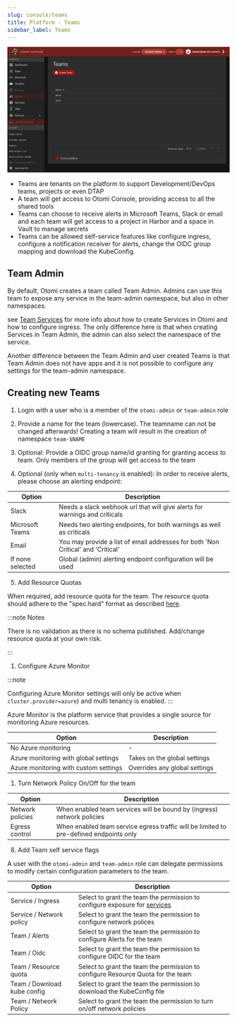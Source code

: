 ```yaml
---
slug: console/teams
title: Platform - Teams
sidebar_label: Teams
---
```


![Console: Teams](img/platform-teams.png)

- Teams are tenants on the platform to support Development/DevOps teams, projects or even DTAP
- A team will get access to Otomi Console, providing access to all the shared tools
- Teams can choose to receive alerts in Microsoft Teams, Slack or email and each team will get access to a project in Harbor and a space in Vault to manage secrets
- Teams can be allowed self-service features like configure ingress, configure a notification receiver for alerts, change the OIDC group mapping and download the KubeConfig.

## Team Admin

By default, Otomi creates a team called Team Admin. Admins can use this team to expose any service in the team-admin namespace, but also in other namespaces.

see [Team Services](docs/console/team-services) for more info about how to create Services in Otomi and how to configure ingress. The only difference here is that when creating Services in Team Admin, the admin can also select the namespace of the service.

Another difference between the Team Admin and user created Teams is that Team Admin does not have apps and it is not possible to configure any settings for the team-admin namespace.


## Creating new Teams

1. Login with a user who is a member of the `otomi-admin` or `team-admin` role
  
2. Provide a name for the team (lowercase). The teamname can not be changed afterwards! Creating a team will result in the creation of namespace `team-$NAME`
   
3. Optional: Provide a OIDC group name/id granting for granting access to team. Only members of the group will get access to the team
  
4. Optional (only when `multi-tenancy` is enabled): In order to receive alerts, please choose an alerting endpoint:


| Option          | Description                                                                      |
| --------------- | -------------------------------------------------------------------------------- |
| Slack           | Needs a slack webhook url that will give alerts for warnings and criticals       |
| Microsoft Teams | Needs two alerting endpoints, for both warnings as well as criticals             |
| Email           | You may provide a list of email addresses for both 'Non Critical' and 'Critical' |
| If none selected            | Global (admin) alerting endpoint configuration will be used                      |

5. Add Resource Quotas

When required, add resource quota for the team. The resource quota should adhere to the "spec.hard" format as described [here](https://kubernetes.io/docs/concepts/policy/resource-quotas/).

:::note Notes

There is no validation as there is no schema published. Add/change resource quota at your own risk.

:::

1. Configure Azure Monitor

:::note

Configuring Azure Monitor settings will only be active when  `cluster.provider=azure`) and multi tenancy is enabled.
:::

Azure Monitor is the platform service that provides a single source for monitoring Azure resources.

| Option                                | Description                   |
| ------------------------------------- | ----------------------------- |
| No Azure monitoring                   | -                             |
| Azure monitoring with global settings | Takes on the global settings  |
| Azure monitoring with custom settings | Overrides any global settings |

1. Turn Network Policy On/Off for the team

| Option                              | Description                   |
| ------------------------------------- | ----------------------------- |
| Network policies                   | When enabled team services will be bound by (ingress) network policies |
| Egress control                  | When enabled team service egress traffic will be limited to pre-defined endpoints only |

8. Add Team self service flags

A user with the `otomi-admin` and `team-admin` role can delegate permissions to modify certain configuration parameters to the team.

| Option               | Description                                                                             |
| -------------------- | --------------------------------------------------------------------------------------- |
| Service / Ingress              | Select to grant the team the permission to configure exposure for [services](services) |
| Service / Network policy | Select to grant the team the permission to configure network polices |
| Team / Alerts        | Select to grant the team the permission to configure Alerts for the team               |
| Team / Oidc          | Select to grant the team the permission to configure OIDC for the team                |
| Team / Resource quota | Select to grant the team the permission to configure Resource Quota for the team      |
| Team / Download kube config | Select to grant the team the permission to download the KubeConfig file            |
| Team / Network Policy | Select to grant the team the permission to turn on/off network policies |

